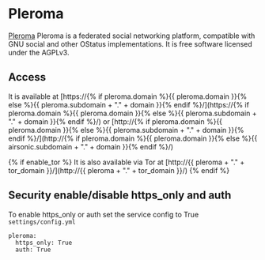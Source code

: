 # Pleroma

[Pleroma](https://github.com/angristan/docker-pleroma) Pleroma is a federated social networking platform, compatible with GNU social and other OStatus implementations. It is free software licensed under the AGPLv3.

## Access

It is available at [https://{% if pleroma.domain %}{{ pleroma.domain }}{% else %}{{ pleroma.subdomain + "." + domain }}{% endif %}/](https://{% if pleroma.domain %}{{ pleroma.domain }}{% else %}{{ pleroma.subdomain + "." + domain }}{% endif %}/) or [http://{% if pleroma.domain %}{{ pleroma.domain }}{% else %}{{ pleroma.subdomain + "." + domain }}{% endif %}/](http://{% if pleroma.domain %}{{ pleroma.domain }}{% else %}{{ airsonic.subdomain + "." + domain }}{% endif %}/)

{% if enable_tor %}
It is also available via Tor at [http://{{ pleroma + "." + tor_domain }}/](http://{{ pleroma + "." + tor_domain }}/)
{% endif %}

## Security enable/disable https_only and auth

To enable https_only or auth set the service config to True
`settings/config.yml`

```
pleroma:
  https_only: True
  auth: True
```